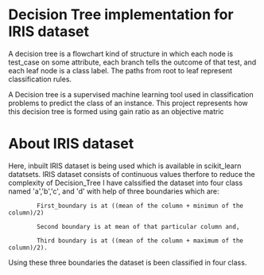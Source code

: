 # Decision Tree implementation for IRIS dataset


A decision tree is a flowchart kind of structure in which each node is test_case on some attribute, each branch tells the outcome of that test, and each leaf node is a class label. 
The paths from root to leaf represent classification rules.

A Decision tree is a supervised machine learning tool used in classification problems to predict the class of an instance.
This project represents how this decision tree is formed using gain ratio as an objective matric


# About IRIS dataset
Here, inbuilt IRIS dataset is being used which is available in scikit_learn datatsets.
IRIS dataset consists of continuous values therfore to reduce the complexity of Decision_Tree I have calssified the dataset into four class named 'a','b','c', and 'd' with help of three boundaries which are:
			
			First_boundary is at ((mean of the column + minimun of the column)/2) 
			
			Second boundary is at mean of that particular column and,
			
			Third boundary is at ((mean of the column + maximum of the column)/2).

Using these three boundaries the dataset is been classified in four class.

